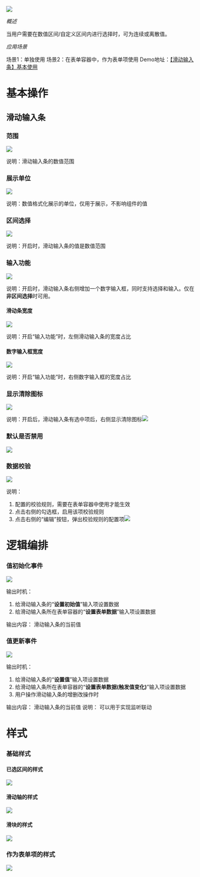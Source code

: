 ![](slider-imgs/img1.webp)


_概述_

当用户需要在数值区间/自定义区间内进行选择时，可为连续或离散值。

_应用场景_

场景1：单独使用
场景2：在表单容器中，作为表单项使用
Demo地址：[【滑动输入条】基本使用](https://my.mybricks.world/mybricks-pc-page/index.html?id=470855501824069)
# **基本操作**
## **滑动输入条**
### **范围**
![](slider-imgs/img2.webp)

说明：滑动输入条的数值范围

### **展示单位**
![](slider-imgs/img3.webp)

说明：数值格式化展示的单位，仅用于展示，不影响组件的值

### **区间选择**
![](slider-imgs/img4.webp)

说明：开启时，滑动输入条的值是数值范围

### **输入功能**
![](slider-imgs/img5.webp)

说明：开启时，滑动输入条右侧增加一个数字输入框，同时支持选择和输入。仅在**非区间选择**时可用。

#### **滑动条宽度**
![](slider-imgs/img6.webp)

说明：开启“输入功能”时，左侧滑动输入条的宽度占比

#### **数字输入框宽度**
![](slider-imgs/img7.webp)

说明：开启“输入功能”时，右侧数字输入框的宽度占比

### **显示清除图标**
![](slider-imgs/img8.webp)

说明：开启后，滑动输入条有选中项后，右侧显示清除图标![](slider-imgs/img9.webp)


### **默认是否禁用**
![](slider-imgs/img10.webp)


### **数据校验**
![](slider-imgs/img11.webp)

说明：

1. 配置的校验规则，需要在表单容器中使用才能生效
2. 点击右侧的勾选框，启用该项校验规则
3. 点击右侧的“编辑”按钮，弹出校验规则的配置项![](slider-imgs/img12.webp)




# **逻辑编排**
### **值初始化事件**
![](slider-imgs/img13.webp)

输出时机：

1. 给滑动输入条的“**设置初始值**”输入项设置数据
2. 给滑动输入条所在表单容器的“**设置表单数据**”输入项设置数据

输出内容：
滑动输入条的当前值

### **值更新事件**
![](slider-imgs/img14.webp)

输出时机：

1. 给滑动输入条的“**设置值**”输入项设置数据
2. 给滑动输入条所在表单容器的“**设置表单数据(触发值变化)**”输入项设置数据
3. 用户操作滑动输入条的增删改操作时

输出内容：
滑动输入条的当前值
说明：
可以用于实现监听联动

# **样式**
### **基础样式**
#### **已选区间的样式**
![](slider-imgs/img15.webp)

#### **滑动轴的样式**
![](slider-imgs/img16.webp)

#### **滑块的样式**
![](slider-imgs/img17.webp)


### **作为表单项的样式**
![](slider-imgs/img18.png)

